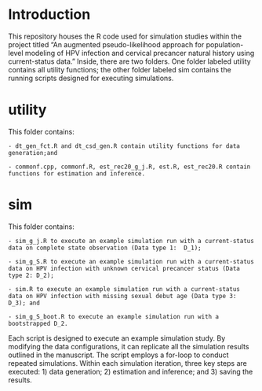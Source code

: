 # Introduction

This repository houses the R code used for simulation studies within the project titled “An augmented pseudo-likelihood approach for population-level modeling of HPV infection and cervical precancer natural history using current-status data.” Inside, there are two folders. One folder labeled utility contains all utility functions; the other folder labeled sim contains the running scripts designed for executing simulations.

# utility

This folder contains:

	- dt_gen_fct.R and dt_csd_gen.R contain utility functions for data generation;and
 
	- commonf.cpp, commonf.R, est_rec20_g_j.R, est.R, est_rec20.R contain functions for estimation and inference.

# sim

This folder contains:

	- sim_g_j.R to execute an example simulation run with a current-status data on complete state observation (Data type 1:  D_1);
 
	- sim_g_S.R to execute an example simulation run with a current-status data on HPV infection with unknown cervical precancer status (Data type 2: D_2);
 
	- sim.R to execute an example simulation run with a current-status data on HPV infection with missing sexual debut age (Data type 3:  D_3); and
 
	- sim_g_S_boot.R to execute an example simulation run with a bootstrapped D_2.

Each script is designed to execute an example simulation study. By modifying the data configurations, it can replicate all the simulation results outlined in the manuscript. The script employs a for-loop to conduct repeated simulations. Within each simulation iteration, three key steps are executed: 1) data generation; 2) estimation and inference; and 3) saving the results.
